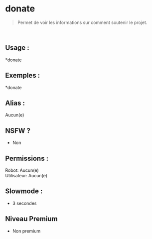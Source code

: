 # donate

> Permet de voir les informations sur comment soutenir le projet.

<br>

## Usage :

*donate

## Exemples :

*donate

## Alias :

Aucun(e)

## NSFW ?

- Non

## Permissions :

Robot: Aucun(e)
<br>
Utilisateur: Aucun(e)

## Slowmode :

- 3 secondes

## Niveau Premium

- Non premium